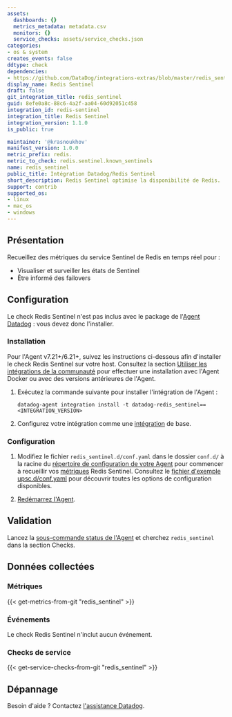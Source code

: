 ```yaml
---
assets:
  dashboards: {}
  metrics_metadata: metadata.csv
  monitors: {}
  service_checks: assets/service_checks.json
categories:
- os & system
creates_events: false
ddtype: check
dependencies:
- https://github.com/DataDog/integrations-extras/blob/master/redis_sentinel/README.md
display_name: Redis Sentinel
draft: false
git_integration_title: redis_sentinel
guid: 8efe0a8c-88c6-4a2f-aa04-60d92051c458
integration_id: redis-sentinel
integration_title: Redis Sentinel
integration_version: 1.1.0
is_public: true

maintainer: '@krasnoukhov'
manifest_version: 1.0.0
metric_prefix: redis.
metric_to_check: redis.sentinel.known_sentinels
name: redis_sentinel
public_title: Intégration Datadog/Redis Sentinel
short_description: Redis Sentinel optimise la disponibilité de Redis.
support: contrib
supported_os:
- linux
- mac_os
- windows
---
```




## Présentation

Recueillez des métriques du service Sentinel de Redis en temps réel pour :

- Visualiser et surveiller les états de Sentinel
- Être informé des failovers

## Configuration

Le check Redis Sentinel n'est pas inclus avec le package de l'[Agent Datadog][1] : vous devez donc l'installer.

### Installation

Pour l'Agent v7.21+/6.21+, suivez les instructions ci-dessous afin d'installer le check Redis Sentinel sur votre host. Consultez la section [Utiliser les intégrations de la communauté][2] pour effectuer une installation avec l'Agent Docker ou avec des versions antérieures de l'Agent.

1. Exécutez la commande suivante pour installer l'intégration de l'Agent :

   ```shell
   datadog-agent integration install -t datadog-redis_sentinel==<INTEGRATION_VERSION>
   ```

2. Configurez votre intégration comme une [intégration][3] de base.

### Configuration

1. Modifiez le fichier `redis_sentinel.d/conf.yaml` dans le dossier `conf.d/` à la racine du [répertoire de configuration de votre Agent][4] pour commencer à recueillir vos [métriques](#metriques) Redis Sentinel.
   Consultez le [fichier d'exemple upsc.d/conf.yaml][5] pour découvrir toutes les options de configuration disponibles.

2. [Redémarrez l'Agent][6].

## Validation

Lancez la [sous-commande status de l'Agent][7] et cherchez `redis_sentinel` dans la section Checks.

## Données collectées

### Métriques
{{< get-metrics-from-git "redis_sentinel" >}}


### Événements

Le check Redis Sentinel n'inclut aucun événement.

### Checks de service
{{< get-service-checks-from-git "redis_sentinel" >}}


## Dépannage

Besoin d'aide ? Contactez [l'assistance Datadog][10].


[1]: https://app.datadoghq.com/account/settings#agent
[2]: https://docs.datadoghq.com/fr/agent/guide/use-community-integrations/
[3]: https://docs.datadoghq.com/fr/getting_started/integrations/
[4]: https://docs.datadoghq.com/fr/agent/guide/agent-configuration-files/#agent-configuration-directory
[5]: https://github.com/DataDog/integrations-extras/blob/master/redis_sentinel/datadog_checks/redis_sentinel/data/conf.yaml.example
[6]: https://docs.datadoghq.com/fr/agent/guide/agent-commands/#start-stop-and-restart-the-agent
[7]: https://docs.datadoghq.com/fr/agent/guide/agent-commands/#service-status
[8]: https://github.com/DataDog/integrations-extras/blob/master/redis_sentinel/metadata.csv
[9]: https://github.com/DataDog/integrations-extras/blob/master/redis_sentinel/assets/service_checks.json
[10]: http://docs.datadoghq.com/help
